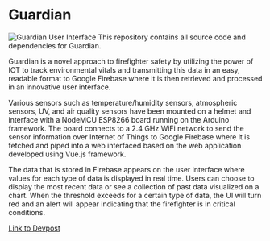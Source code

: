 # Guardian

![Guardian User Interface](https://challengepost-s3-challengepost.netdna-ssl.com/photos/production/software_photos/000/840/765/datas/gallery.jpg)
This repository contains all source code and dependencies for Guardian.

Guardian is a novel approach to firefighter safety by utilizing the power of IOT to track environmental vitals and transmitting this data in an easy, readable format to Google Firebase where it is then retrieved and processed in an innovative user interface.

Various sensors such as temperature/humidity sensors, atmospheric sensors, UV, and air quality sensors have been mounted on a helmet and interface with a NodeMCU ESP8266 board running on the Arduino framework. The board connects to a 2.4 GHz WiFi network to send the sensor information over Internet of Things to Google Firebase where it is fetched and piped into a web interfaced based on the web application developed using Vue.js framework. 

The data that is stored in Firebase appears on the user interface where values for each type of data is displayed in real time. Users can choose to display the most recent data or see a collection of past data visualized on a chart. When the threshold exceeds for a certain type of data, the UI will turn red and an alert will appear indicating that the firefighter is in critical conditions.

[Link to Devpost](https://devpost.com/software/guardian-2n7q3s)


